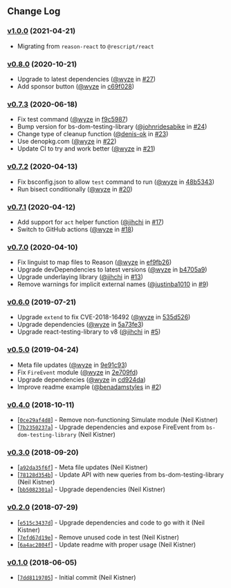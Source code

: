 ## Change Log


### [v1.0.0](https://github.com/rescriptbr/react-testing-library/releases/tag/v1.0.0) (2021-04-21)
* Migrating from `reason-react` to `@rescript/react`

### [v0.8.0](https://github.com/wyze/bs-react-testing-library/releases/tag/v0.8.0) (2020-10-21)

* Upgrade to latest dependencies ([@wyze](https://github.com/wyze) in [#27](https://github.com/wyze/bs-react-testing-library/pull/27))
* Add sponsor button ([@wyze](https://github.com/wyze) in [c69f028](https://github.com/wyze/bs-react-testing-library/commit/c69f028))

### [v0.7.3](https://github.com/wyze/bs-react-testing-library/releases/tag/v0.7.3) (2020-06-18)

* Fix test command ([@wyze](https://github.com/wyze) in [f9c5987](https://github.com/wyze/bs-react-testing-library/commit/f9c5987))
* Bump version for bs-dom-testing-library ([@johnridesabike](https://github.com/johnridesabike) in [#24](https://github.com/wyze/bs-react-testing-library/pull/24))
* Change type of cleanup function ([@denis-ok](https://github.com/denis-ok) in [#23](https://github.com/wyze/bs-react-testing-library/pull/23))
* Use denopkg.com ([@wyze](https://github.com/wyze) in [#22](https://github.com/wyze/bs-react-testing-library/pull/22))
* Update CI to try and work better ([@wyze](https://github.com/wyze) in [#21](https://github.com/wyze/bs-react-testing-library/pull/21))

### [v0.7.2](https://github.com/wyze/bs-react-testing-library/releases/tag/v0.7.2) (2020-04-13)

* Fix bsconfig.json to allow `test` command to run ([@wyze](https://github.com/wyze) in [48b5343](https://github.com/wyze/bs-react-testing-library/commit/48b5343))
* Run bisect conditionally ([@wyze](https://github.com/wyze) in [#20](https://github.com/wyze/bs-react-testing-library/pull/20))

### [v0.7.1](https://github.com/wyze/bs-react-testing-library/releases/tag/v0.7.1) (2020-04-12)

* Add support for `act` helper function ([@jihchi](https://github.com/jihchi) in [#17](https://github.com/wyze/bs-react-testing-library/pull/17))
* Switch to GitHub actions ([@wyze](https://github.com/wyze) in [#18](https://github.com/wyze/bs-react-testing-library/pull/18))

### [v0.7.0](https://github.com/wyze/bs-react-testing-library/releases/tag/v0.7.0) (2020-04-10)

* Fix linguist to map files to Reason ([@wyze](https://github.com/wyze) in [ef9fb26](https://github.com/wyze/bs-react-testing-library/commit/ef9fb26))
* Upgrade devDependencies to latest versions ([@wyze](https://github.com/wyze) in [b4705a9](https://github.com/wyze/bs-react-testing-library/commit/b4705a9))
* Upgrade underlaying library ([@jihchi](https://github.com/jihchi) in [#13](https://github.com/wyze/bs-react-testing-library/pull/13))
* Remove warnings for implicit external names ([@justinba1010](https://github.com/justinba1010) in [#9](https://github.com/wyze/bs-react-testing-library/pull/9))

### [v0.6.0](https://github.com/wyze/bs-react-testing-library/releases/tag/v0.6.0) (2019-07-21)

* Upgrade `extend` to fix CVE-2018-16492 ([@wyze](https://github.com/wyze) in [535d526](https://github.com/wyze/bs-react-testing-library/commit/535d526))
* Upgrade dependencies ([@wyze](https://github.com/wyze) in [5a73fe3](https://github.com/wyze/bs-react-testing-library/commit/5a73fe3))
* Upgrade react-testing-library to v8 ([@jihchi](https://github.com/jihchi) in [#5](https://github.com/wyze/bs-react-testing-library/pull/5))

### [v0.5.0](https://github.com/wyze/bs-react-testing-library/releases/tag/v0.5.0) (2019-04-24)

* Meta file updates ([@wyze](https://github.com/wyze) in [9e91c93](https://github.com/wyze/bs-react-testing-library/commit/9e91c93))
* Fix `FireEvent` module ([@wyze](https://github.com/wyze) in [2e709fd](https://github.com/wyze/bs-react-testing-library/commit/2e709fd))
* Upgrade dependencies ([@wyze](https://github.com/wyze) in [cd924da](https://github.com/wyze/bs-react-testing-library/commit/cd924da))
* Improve readme example ([@benadamstyles](https://github.com/benadamstyles) in [#2](https://github.com/wyze/bs-react-testing-library/pull/2))

### [v0.4.0](https://github.com/wyze/bs-react-testing-library/releases/tag/v0.4.0) (2018-10-11)

* [[`0ce29af4d8`](https://github.com/wyze/bs-react-testing-library/commit/0ce29af4d8)] - Remove non-functioning Simulate module (Neil Kistner)
* [[`7b2350237a`](https://github.com/wyze/bs-react-testing-library/commit/7b2350237a)] - Upgrade dependencies and expose FireEvent from `bs-dom-testing-library` (Neil Kistner)

### [v0.3.0](https://github.com/wyze/bs-react-testing-library/releases/tag/v0.3.0) (2018-09-20)

* [[`a92da35f6f`](https://github.com/wyze/bs-react-testing-library/commit/a92da35f6f)] - Meta file updates (Neil Kistner)
* [[`78128d354b`](https://github.com/wyze/bs-react-testing-library/commit/78128d354b)] - Update API with new queries from bs-dom-testing-library (Neil Kistner)
* [[`bb5082301a`](https://github.com/wyze/bs-react-testing-library/commit/bb5082301a)] - Upgrade dependencies (Neil Kistner)

### [v0.2.0](https://github.com/wyze/bs-react-testing-library/releases/tag/v0.2.0) (2018-07-29)

* [[`e515c3437d`](https://github.com/wyze/bs-react-testing-library/commit/e515c3437d)] - Upgrade dependencies and code to go with it (Neil Kistner)
* [[`7efd67d19e`](https://github.com/wyze/bs-react-testing-library/commit/7efd67d19e)] - Remove unused code in test (Neil Kistner)
* [[`6a4ac2804f`](https://github.com/wyze/bs-react-testing-library/commit/6a4ac2804f)] - Update readme with proper usage (Neil Kistner)

### [v0.1.0](https://github.com/wyze/bs-react-testing-library/releases/tag/v0.1.0) (2018-06-05)

* [[`7dd8119705`](https://github.com/wyze/bs-react-testing-library/commit/7dd8119705)] - Initial commit (Neil Kistner)
